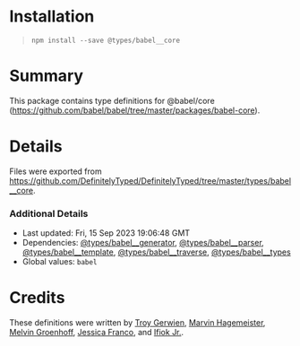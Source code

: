 # Installation
> `npm install --save @types/babel__core`

# Summary
This package contains type definitions for @babel/core (https://github.com/babel/babel/tree/master/packages/babel-core).

# Details
Files were exported from https://github.com/DefinitelyTyped/DefinitelyTyped/tree/master/types/babel__core.

### Additional Details
 * Last updated: Fri, 15 Sep 2023 19:06:48 GMT
 * Dependencies: [@types/babel__generator](https://npmjs.com/package/@types/babel__generator), [@types/babel__parser](https://npmjs.com/package/@types/babel__parser), [@types/babel__template](https://npmjs.com/package/@types/babel__template), [@types/babel__traverse](https://npmjs.com/package/@types/babel__traverse), [@types/babel__types](https://npmjs.com/package/@types/babel__types)
 * Global values: `babel`

# Credits
These definitions were written by [Troy Gerwien](https://github.com/yortus), [Marvin Hagemeister](https://github.com/marvinhagemeister), [Melvin Groenhoff](https://github.com/mgroenhoff), [Jessica Franco](https://github.com/Jessidhia), and [Ifiok Jr.](https://github.com/ifiokjr).
